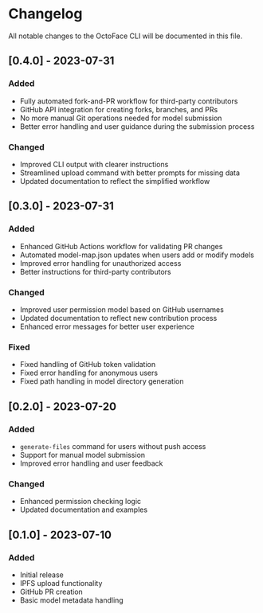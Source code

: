 # Changelog

All notable changes to the OctoFace CLI will be documented in this file.

## [0.4.0] - 2023-07-31

### Added

- Fully automated fork-and-PR workflow for third-party contributors
- GitHub API integration for creating forks, branches, and PRs
- No more manual Git operations needed for model submission
- Better error handling and user guidance during the submission process

### Changed

- Improved CLI output with clearer instructions
- Streamlined upload command with better prompts for missing data
- Updated documentation to reflect the simplified workflow

## [0.3.0] - 2023-07-31

### Added

- Enhanced GitHub Actions workflow for validating PR changes
- Automated model-map.json updates when users add or modify models
- Improved error handling for unauthorized access
- Better instructions for third-party contributors

### Changed

- Improved user permission model based on GitHub usernames
- Updated documentation to reflect new contribution process
- Enhanced error messages for better user experience

### Fixed

- Fixed handling of GitHub token validation
- Fixed error handling for anonymous users
- Fixed path handling in model directory generation

## [0.2.0] - 2023-07-20

### Added

- `generate-files` command for users without push access
- Support for manual model submission
- Improved error handling and user feedback

### Changed

- Enhanced permission checking logic
- Updated documentation and examples

## [0.1.0] - 2023-07-10

### Added

- Initial release
- IPFS upload functionality
- GitHub PR creation
- Basic model metadata handling

